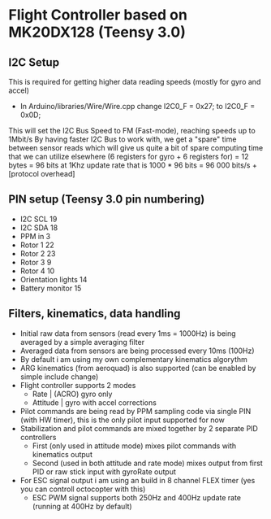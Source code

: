 Flight Controller based on MK20DX128 (Teensy 3.0)
=================================================

I2C Setup
---------
This is required for getting higher data reading speeds (mostly for gyro and accel)
  - In Arduino/libraries/Wire/Wire.cpp change I2C0_F = 0x27; to I2C0_F = 0x0D;
  
This will set the I2C Bus Speed to FM (Fast-mode), reaching speeds up to 1Mbit/s
By having faster I2C Bus to work with, we get a "spare" time between sensor reads
which will give us quite a bit of spare computing time that we can utilize elsewhere
(6 registers for gyro + 6 registers for) = 12 bytes = 96 bits 
at 1Khz update rate that is 1000 * 96 bits = 96 000 bits/s + [protocol overhead]

PIN setup (Teensy 3.0 pin numbering)
------------------------------------
  - I2C SCL 19
  - I2C SDA 18
  - PPM in 3
  - Rotor 1 22
  - Rotor 2 23
  - Rotor 3 9
  - Rotor 4 10
  - Orientation lights 14
  - Battery monitor 15
  
Filters, kinematics, data handling
----------------------------------
  - Initial raw data from sensors (read every 1ms = 1000Hz) is being averaged by a simple averaging filter
  - Averaged data from sensors are being processed every 10ms (100Hz)
  - By default i am using my own complementary kinematics algorythm
  - ARG kinematics (from aeroquad) is also supported (can be enabled by simple include change)
  - Flight controller supports 2 modes
    - Rate | (ACRO) gyro only
    - Attitude | gyro with accel corrections
  - Pilot commands are being read by PPM sampling code via single PIN (with HW timer), this is the only pilot input supported for now
  - Stabilization and pilot commands are mixed together by 2 separate PID controllers
    - First (only used in attitude mode) mixes pilot commands with kinematics output
    - Second (used in both attitude and rate mode) mixes output from first PID or raw stick input with gyroRate output
  - For ESC signal output i am using an build in 8 channel FLEX timer (yes you can controll octocopter with this)
    - ESC PWM signal supports both 250Hz and 400Hz update rate (running at 400Hz by default)    
    
  